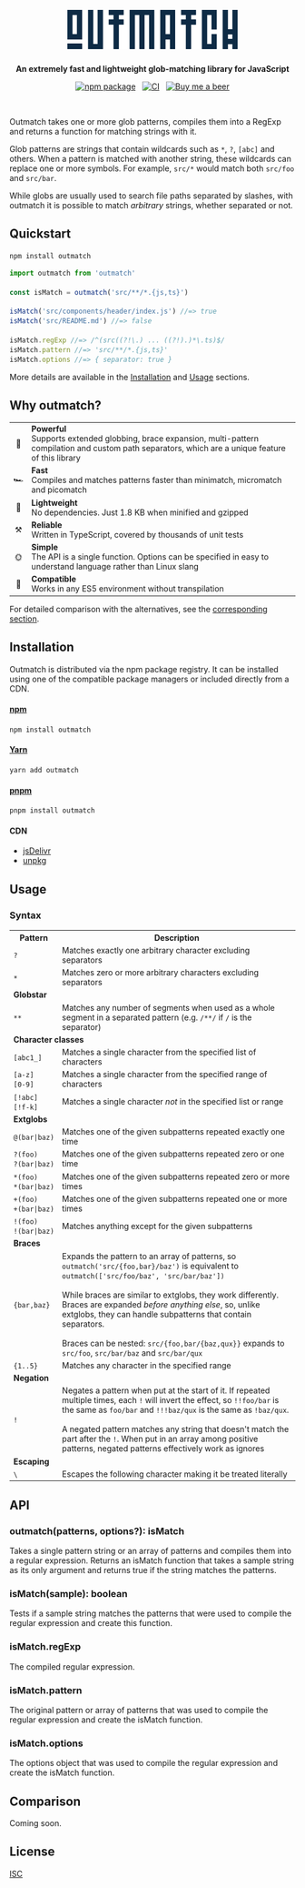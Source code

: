 <h1 align="center">
  <br>
  <img src="assets/logo.png" width="300" height="69">
</h1>

<p align="center"><strong>An extremely fast and lightweight glob-matching library for JavaScript</strong></p>

<p align="center">
  <a href="https://www.npmjs.com/package/outmatch"><img src="https://img.shields.io/npm/v/outmatch" alt="npm package"></a>
  &nbsp;
  <a href="https://github.com/axtgr/outmatch/actions"><img src="https://img.shields.io/github/workflow/status/axtgr/outmatch/CI?label=CI&logo=github" alt="CI"></a>
  &nbsp;
  <a href="https://www.buymeacoffee.com/axtgr"><img src="https://img.shields.io/badge/%F0%9F%8D%BA-Buy%20me%20a%20beer-red?style=flat" alt="Buy me a beer"></a>
</p>

<br>

Outmatch takes one or more glob patterns, compiles them into a RegExp and returns a function for matching strings with it.

Glob patterns are strings that contain wildcards such as `*`, `?`, `[abc]` and others. When a pattern is matched with another string, these wildcards can replace one or more symbols. For example, `src/*` would match both `src/foo` and `src/bar`.

While globs are usually used to search file paths separated by slashes, with outmatch it is possible to match _arbitrary_ strings, whether separated or not.

## Quickstart

```
npm install outmatch
```

```js
import outmatch from 'outmatch'

const isMatch = outmatch('src/**/*.{js,ts}')

isMatch('src/components/header/index.js') //=> true
isMatch('src/README.md') //=> false

isMatch.regExp //=> /^(src((?!\.) ... ((?!).)*\.ts)$/
isMatch.pattern //=> 'src/**/*.{js,ts}'
isMatch.options //=> { separator: true }
```

More details are available in the [Installation](#installation) and [Usage](#usage) sections.

## Why outmatch?

<table>
  <tr>
    <td align="center">💪</td>
    <td><b>Powerful</b><br>Supports extended globbing, brace expansion, multi-pattern compilation and custom path separators, which are a unique feature of this library</td>
  </tr>
  <tr>
    <td align="center">🏎</td>
    <td><b>Fast</b><br>Compiles and matches patterns faster than minimatch, micromatch and picomatch</td>
  </tr>
  <tr>
    <td align="center">🍃</td>
    <td><b>Lightweight</b><br>No dependencies. Just 1.8 KB when minified and gzipped</td>
  </tr>
  <tr>
    <td align="center">⚒</td>
    <td><b>Reliable</b><br>Written in TypeScript, covered by thousands of unit tests</td>
  </tr>
  <tr>
    <td align="center">🌞</td>
    <td><b>Simple</b><br>The API is a single function. Options can be specified in easy to understand language rather than Linux slang</td>
  </tr>
  <tr>
    <td align="center">🔌</td>
    <td><b>Compatible</b><br>Works in any ES5 environment without transpilation</td>
  </tr>
</table>

For detailed comparison with the alternatives, see the [corresponding section](#comparison).

## Installation

Outmatch is distributed via the npm package registry. It can be installed using one of the compatible package managers or included directly from a CDN.

#### [npm](https://www.npmjs.com)

```
npm install outmatch
```

#### [Yarn](https://yarnpkg.com)

```
yarn add outmatch
```

#### [pnpm](https://pnpm.js.org)

```
pnpm install outmatch
```

#### CDN

- [jsDelivr](https://www.jsdelivr.com/package/npm/outmatch)
- [unpkg](https://unpkg.com/outmatch)

## Usage

### Syntax

<table>
  <tr>
    <th>Pattern</th>
    <th>Description</th>
  </tr>
  <tr>
    <td><code>?</code></td>    
    <td>Matches exactly one arbitrary character excluding separators</td>
  </tr>  
  <tr>
    <td><code>*</code></td>    
    <td>Matches zero or more arbitrary characters excluding separators</td>
  </tr>  
  <tr>
    <td colspan="2"><strong>Globstar</strong></td>
  </tr>
  <tr>
    <td><code>**</code></td>    
    <td>Matches any number of segments when used as a whole segment in a separated pattern (e.g. <code>/**/</code> if <code>/</code> is the separator)</td>
  </tr>
  <tr>
    <td colspan="2"><strong>Character classes</strong></td>
  </tr>
  <tr>
    <td><code>[abc1_]</code></td>    
    <td>Matches a single character from the specified list of characters</td>
  </tr>  
  <tr>
    <td><code>[a-z]</code><br><code>[0-9]</code></td>    
    <td>Matches a single character from the specified range of characters</td>
  </tr>  
  <tr>
    <td><code>[!abc]</code><br><code>[!f-k]</code></td>    
    <td>Matches a single character <em>not</em> in the specified list or range</td>
  </tr> 
  <tr>
    <td colspan="3"><strong>Extglobs</strong></td>
  </tr>
  <tr>
    <td><code>@(bar|baz)</code></td>
    <td>Matches one of the given subpatterns repeated exactly one time</td>
  </tr>   
  <tr>
    <td><code>?(foo)</code><br><code>?(bar|baz)</code></td>
    <td>Matches one of the given subpatterns repeated zero or one time</td>
  </tr>    
  <tr>
    <td><code>*(foo)</code><br><code>*(bar|baz)</code></td>
    <td>Matches one of the given subpatterns repeated zero or more times</td>
  </tr>    
  <tr>
    <td><code>+(foo)</code><br><code>+(bar|baz)</code></td>
    <td>Matches one of the given subpatterns repeated one or more times</td>
  </tr>    
  <tr>
    <td><code>!(foo)</code><br><code>!(bar|baz)</code></td>
    <td>Matches anything except for the given subpatterns</td>
  </tr>
  <tr>
    <td colspan="2"><strong>Braces</strong></td>
  </tr>
  <tr>
    <td><code>{bar,baz}</code></td>
    <td>Expands the pattern to an array of patterns, so <code>outmatch('src/{foo,bar}/baz')</code> is equivalent to <code>outmatch(['src/foo/baz', 'src/bar/baz'])</code><br><br>While braces are similar to extglobs, they work differently. Braces are expanded <em>before anything else</em>, so, unlike extglobs, they can handle subpatterns that contain separators.<br><br>Braces can be nested: <code>src/{foo,bar/{baz,qux}}</code> expands to <code>src/foo</code>, <code>src/bar/baz</code> and <code>src/bar/qux</code></td>
  </tr>
  <tr>
    <td><code>{1..5}</code></td>
    <td>Matches any character in the specified range
  </tr>  
  <tr>
    <td colspan="2"><strong>Negation</strong></td>      
  </tr>
  <tr>
    <td><code>!</code></td>
    <td>Negates a pattern when put at the start of it. If repeated multiple times, each <code>!</code> will invert the effect, so <code>!!foo/bar</code> is the same as <code>foo/bar</code> and <code>!!!baz/qux</code> is the same as <code>!baz/qux</code>.<br><br>A negated pattern matches any string that doesn't match the part after the <code>!</code>. When put in an array among positive patterns, negated patterns effectively work as ignores</td>
  </tr>
  <tr>
    <td colspan="2"><strong>Escaping</strong></td>
  </tr>
  <tr>
    <td><code>\</code></td>
    <td>Escapes the following character making it be treated literally</td>
  </tr>      
</table>

## API

### outmatch(patterns, options?): isMatch

Takes a single pattern string or an array of patterns and compiles them into a regular expression. Returns an isMatch function that takes a sample string as its only argument and returns true if the string matches the patterns.

### isMatch(sample): boolean

Tests if a sample string matches the patterns that were used to compile the regular expression and create this function.

### isMatch.regExp

The compiled regular expression.

### isMatch.pattern

The original pattern or array of patterns that was used to compile the regular expression and create the isMatch function.

### isMatch.options

The options object that was used to compile the regular expression and create the isMatch function.

## Comparison

Coming soon.

## License

[ISC](LICENSE)
